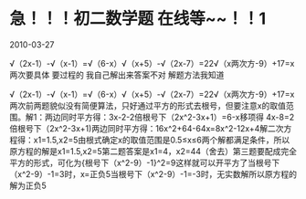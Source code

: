 # 急！！！初二数学题 在线等~~！！1
2010-03-27


√（2x-1）-√（x-1）=√（6-x）√（x+5）-√（2x-7）=22√（x两次方-9）+17=x两次要具体 要过程的 我自己解出来答案不对 解题方法我知道


√（2x-1）-√（x-1）=√（6-x）√（x+5）-√（2x-7）=22√（x两次方-9）+17=x两次前两题貌似没有简便算法，只好通过平方的形式去根号，但要注意x的取值范围。解1：两边同时平方得：3x-2-2倍根号下（2x^2-3x+1）=6-x移项得 4x-8=2倍根号下（2x^2-3x+1)两边同时平方得：16x^2+64-64x=8x^2-12x+4解二次方程得：x1=1.5,x2=5由根式确定x的取值范围是0.5≤x≤6两个解都满足条件，所以原方程的解是x1=1.5,x2=5第二题答案是x1=4，x2=44（舍去）第三题要配成完全平方的形式，可化为{根号下（x^2-9）-1}^2=9这样就可以开平方了当根号下（x^2-9）-1=3时，x=正负5当根号下（x^2-9）-1=-3时，无实数解所以原方程的解为正负5
